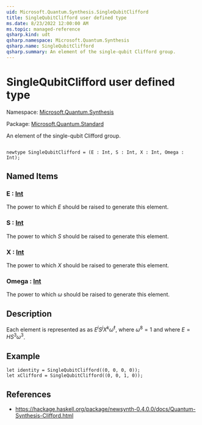 ```yaml
---
uid: Microsoft.Quantum.Synthesis.SingleQubitClifford
title: SingleQubitClifford user defined type
ms.date: 8/23/2022 12:00:00 AM
ms.topic: managed-reference
qsharp.kind: udt
qsharp.namespace: Microsoft.Quantum.Synthesis
qsharp.name: SingleQubitClifford
qsharp.summary: An element of the single-qubit Clifford group.
---
```


# SingleQubitClifford user defined type

Namespace: [Microsoft.Quantum.Synthesis](xref:Microsoft.Quantum.Synthesis)

Package: [Microsoft.Quantum.Standard](https://nuget.org/packages/Microsoft.Quantum.Standard)


An element of the single-qubit Clifford group.

```qsharp

newtype SingleQubitClifford = (E : Int, S : Int, X : Int, Omega : Int);
```



## Named Items

### E : [Int](xref:microsoft.quantum.qsharp.valueliterals#int-literals)

The power to which $E$ should be raised to generate this element.
### S : [Int](xref:microsoft.quantum.qsharp.valueliterals#int-literals)

The power to which $S$ should be raised to generate this element.
### X : [Int](xref:microsoft.quantum.qsharp.valueliterals#int-literals)

The power to which $X$ should be raised to generate this element.
### Omega : [Int](xref:microsoft.quantum.qsharp.valueliterals#int-literals)

The power to which $\omega$ should be raised to generate this element.

## Description

Each element is represented as as $E^{i} S^{j} X^{k} \omega^{\ell}$, where $\omega^8 = 1$ and where $E = H S^3 \omega^3$.

## Example

```Q#let identity = SingleQubitClifford((0, 0, 0, 0));let xClifford = SingleQubitClifford((0, 0, 1, 0));```

## References

- https://hackage.haskell.org/package/newsynth-0.4.0.0/docs/Quantum-Synthesis-Clifford.html